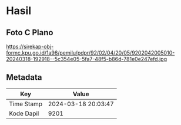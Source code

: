 # Hasil

## Foto C Plano

https://sirekap-obj-formc.kpu.go.id/1a96/pemilu/pdpr/92/02/04/20/05/9202042005010-20240318-192918--5c354e05-5fa7-48f5-b86d-781e0e247efd.jpg


## Metadata

| Key        | Value               |
| ---------- | ------------------- |
| Time Stamp | 2024-03-18 20:03:47 |
| Kode Dapil | 9201                |




